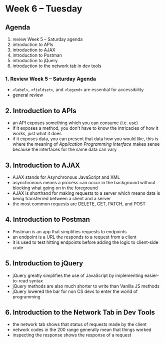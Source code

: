 # Week 6 – Tuesday

## Agenda
1. review Week 5 – Saturday agenda
2. introduction to APIs
3. introduction to AJAX
4. introduction to Postman
5. introduction to jQuery
6. introduction to the network tab in dev tools

### 1. Review Week 5 – Saturday Agenda
* `<label>`, `<fieldset>`, and `<legend>` are essential for accessibility
* general review

## 2. Introduction to APIs
* an API exposes something which you can consume (i.e. use)
* if it exposes a method, you don't have to know the intricacies of how it works, just what it does
* if it exposes data, you can present that data how you would like, this is where the meaning of _Application Programming Interface_ makes sense because the interfaces for the same data can vary

## 3. Introduction to AJAX
* AJAX stands for Asynchronous JavaScript and XML
* asynchronous means a process can occur in the background without blocking what going on in the foreground
* AJAX is shorthand for making requests to a server which means data is being transferred between a client and a server
* the most common requests are DELETE, GET, PATCH, and POST

## 4. Introduction to Postman
* Postman is an app that simplifies requests to endpoints
* an endpoint is a URL the responds to a request from a client
* it is used to test hitting endpoints before adding the logic to client-side code

## 5. Introduction to jQuery
* jQuery greatly simplifies the use of JavaScript by implementing easier-to-read syntax
* jQuery methods are also much shorter to write than Vanilla JS methods
* jQuery lowered the bar for non CS devs to enter the world of programming

## 6. Introduction to the Network Tab in Dev Tools
* the network tab shows that status of requests made by the client
* network codes in the 200 range generally mean that things worked
* inspecting the response shows the response of a request
